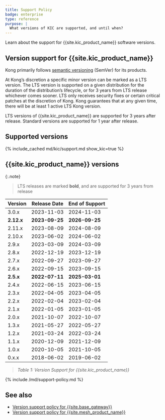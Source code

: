```yaml
---
title: Support Policy
badge: enterprise
type: reference
purpose: |
  What versions of KIC are supported, and until when?
---
```


Learn about the support for {{site.kic_product_name}} software versions.

## Version support for {{site.kic_product_name}}

Kong primarily follows [semantic versioning](https://semver.org/) (SemVer) for its products.

At Kong’s discretion a specific minor version can be marked as a LTS version. The LTS version is supported on a given distribution for the duration of the distribution’s lifecycle, or for 3 years from LTS release whichever comes sooner. LTS only receives security fixes or certain critical patches at the discretion of Kong. Kong guarantees that at any given time, there will be at least 1 active LTS Kong version.

LTS versions of {{site.kic_product_name}} are supported for 3 years after release. Standard versions are supported for 1 year after release.

## Supported versions

{% include_cached md/kic/support.md show_kic=true %}

## {{site.kic_product_name}} versions

{:.note}
> LTS releases are marked **bold**, and are supported for 3 years from release

|  Version   |   Release Date   | End of Support |
|------------|------------------|----------------|
|   3.0.x    |    2023-11-03    |   2024-11-03   |
| **2.12.x** |  **2023-09-25**  | **2026-09-25** |
|   2.11.x   |    2023-08-09    |   2024-08-09   |
|   2.10.x   |    2023-06-02    |   2024-06-02   |
|   2.9.x    |    2023-03-09    |   2024-03-09   |
|   2.8.x    |    2022-12-19    |   2023-12-19   |
|   2.7.x    |    2022-09-27    |   2023-09-27   |
|   2.6.x    |    2022-09-15    |   2023-09-15   |
| **2.5.x**  |  **2022-07-11**  | **2025-03-01** |
|   2.4.x    |    2022-06-15    |   2023-06-15   |
|   2.3.x    |    2022-04-05    |   2023-04-05   |
|   2.2.x    |    2022-02-04    |   2023-02-04   |
|   2.1.x    |    2022-01-05    |   2023-01-05   |
|   2.0.x    |    2021-10-07    |   2022-10-07   |
|   1.3.x    |    2021-05-27    |   2022-05-27   |
|   1.2.x    |    2021-03-24    |   2022-03-24   |
|   1.1.x    |    2020-12-09    |   2021-12-09   |
|   1.0.x    |    2020-10-05    |   2021-10-05   |
|   0.x.x    |    2018-06-02    |   2019-06-02   |

> *Table 1: Version Support for {{site.kic_product_name}}*

{% include /md/support-policy.md %}

## See also
* [Version support policy for {{site.base_gateway}}](/gateway/latest/support-policy/)
* [Version support policy for {{site.mesh_product_name}}](/mesh/latest/support-policy/)
